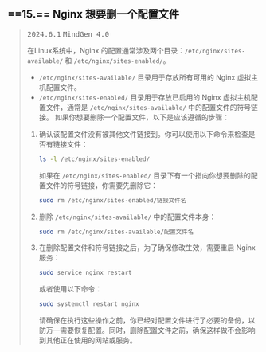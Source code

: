 ## ==15.== Nginx 想要删一个配置文件

> <kbd>2024.6.1</kbd> <kbd>MindGen 4.0</kbd>
>
> 在Linux系统中，Nginx 的配置通常涉及两个目录：`/etc/nginx/sites-available/` 和 `/etc/nginx/sites-enabled/`。
>
> - `/etc/nginx/sites-available/` 目录用于存放所有可用的 Nginx 虚拟主机配置文件。
> - `/etc/nginx/sites-enabled/` 目录用于存放已启用的 Nginx 虚拟主机配置文件，通常是 `/etc/nginx/sites-available/` 中的配置文件的符号链接。
> 如果你想要删除一个配置文件，以下是应该遵循的步骤：
> 1. 确认该配置文件没有被其他文件链接到。你可以使用以下命令来检查是否有链接文件：
>    ```bash
>    ls -l /etc/nginx/sites-enabled/
>    ```
>    如果在 `/etc/nginx/sites-enabled/` 目录下有一个指向你想要删除的配置文件的符号链接，你需要先删除它：
>    ```bash
>    sudo rm /etc/nginx/sites-enabled/链接文件名
>    ```
> 2. 删除 `/etc/nginx/sites-available/` 中的配置文件本身：
>    ```bash
>    sudo rm /etc/nginx/sites-available/配置文件名
>    ```
> 3. 在删除配置文件和符号链接之后，为了确保修改生效，需要重启 Nginx 服务：
>    ```bash
>    sudo service nginx restart
>    ```
>    或者使用以下命令：
>    ```bash
>    sudo systemctl restart nginx
>    ```
>    请确保在执行这些操作之前，你已经对配置文件进行了必要的备份，以防万一需要恢复配置。同时，删除配置文件之前，确保这样做不会影响到其他正在使用的网站或服务。



